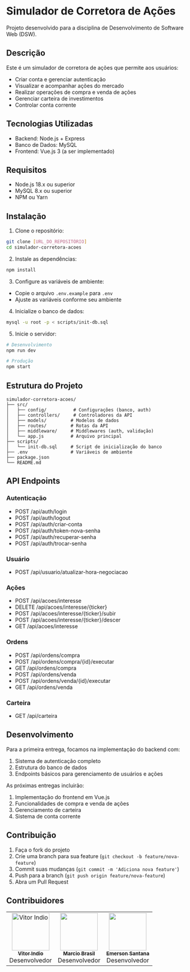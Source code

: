 # Simulador de Corretora de Ações

Projeto desenvolvido para a disciplina de Desenvolvimento de Software Web (DSW).

## Descrição

Este é um simulador de corretora de ações que permite aos usuários:
- Criar conta e gerenciar autenticação
- Visualizar e acompanhar ações do mercado
- Realizar operações de compra e venda de ações
- Gerenciar carteira de investimentos
- Controlar conta corrente

## Tecnologias Utilizadas

- Backend: Node.js + Express
- Banco de Dados: MySQL
- Frontend: Vue.js 3 (a ser implementado)

## Requisitos

- Node.js 18.x ou superior
- MySQL 8.x ou superior
- NPM ou Yarn

## Instalação

1. Clone o repositório:
```bash
git clone [URL_DO_REPOSITÓRIO]
cd simulador-corretora-acoes
```

2. Instale as dependências:
```bash
npm install
```

3. Configure as variáveis de ambiente:
- Copie o arquivo `.env.example` para `.env`
- Ajuste as variáveis conforme seu ambiente

4. Inicialize o banco de dados:
```bash
mysql -u root -p < scripts/init-db.sql
```

5. Inicie o servidor:
```bash
# Desenvolvimento
npm run dev

# Produção
npm start
```

## Estrutura do Projeto

```
simulador-corretora-acoes/
├── src/
│   ├── config/          # Configurações (banco, auth)
│   ├── controllers/     # Controladores da API
│   ├── models/         # Modelos de dados
│   ├── routes/         # Rotas da API
│   ├── middleware/     # Middlewares (auth, validação)
│   └── app.js          # Arquivo principal
├── scripts/
│   └── init-db.sql     # Script de inicialização do banco
├── .env                # Variáveis de ambiente
├── package.json
└── README.md
```

## API Endpoints

### Autenticação
- POST /api/auth/login
- POST /api/auth/logout
- POST /api/auth/criar-conta
- POST /api/auth/token-nova-senha
- POST /api/auth/recuperar-senha
- POST /api/auth/trocar-senha

### Usuário
- POST /api/usuario/atualizar-hora-negociacao

### Ações
- POST /api/acoes/interesse
- DELETE /api/acoes/interesse/{ticker}
- POST /api/acoes/interesse/{ticker}/subir
- POST /api/acoes/interesse/{ticker}/descer
- GET /api/acoes/interesse

### Ordens
- POST /api/ordens/compra
- POST /api/ordens/compra/{id}/executar
- GET /api/ordens/compra
- POST /api/ordens/venda
- POST /api/ordens/venda/{id}/executar
- GET /api/ordens/venda

### Carteira
- GET /api/carteira

## Desenvolvimento

Para a primeira entrega, focamos na implementação do backend com:
1. Sistema de autenticação completo
2. Estrutura do banco de dados
3. Endpoints básicos para gerenciamento de usuários e ações

As próximas entregas incluirão:
1. Implementação do frontend em Vue.js
2. Funcionalidades de compra e venda de ações
3. Gerenciamento de carteira
4. Sistema de conta corrente

## Contribuição

1. Faça o fork do projeto
2. Crie uma branch para sua feature (`git checkout -b feature/nova-feature`)
3. Commit suas mudanças (`git commit -m 'Adiciona nova feature'`)
4. Push para a branch (`git push origin feature/nova-feature`)
5. Abra um Pull Request 

## Contribuidores
<table>
  <tr>
    <td align="center">
      <a href="https://github.com/vitorindio">
        <img src="https://avatars.githubusercontent.com/u/88738275?s=100&v=4" alt="Vitor Indio" width="100px"/><br />
        <sub><b>Vitor Indio</b></sub>
        <br />
      </a>
      <span>Desenvolvedor</span>
    </td>
    <td align="center">
      <a href="https://github.com/marciobfl">
        <img src="https://avatars.githubusercontent.com/u/37818174?u=5fbeb7dab8ac9deb784112bb07278a7a90ed690c&v=4&" alt="" width="100px"/><br />
        <sub><b>Marcio Brasil</b></sub>
        <br />
      </a>
      <span>Desenvolvedor</span>
    </td>
    <td align="center">
      <a href="https://github.com/emersonsemidio">
        <img src="https://avatars.githubusercontent.com/u/53706014?v=4" alt="" width="100px"/><br />
        <sub><b>Emerson Santana</b></sub>
        <br />
      </a>
      <span>Desenvolvedor</span>
    </td>
  </tr>
</table>

